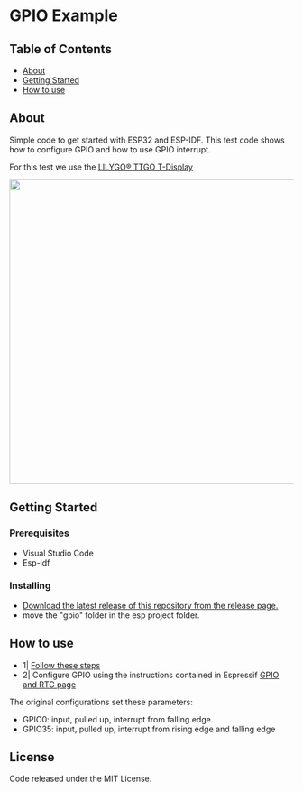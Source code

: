 # GPIO Example

## Table of Contents

- [About](#about)
- [Getting Started](#getting_started)
- [How to use](#usage)

## About <a name = "about"></a>

Simple code to get started with ESP32 and ESP-IDF.
This test code shows how to configure GPIO and how to use GPIO interrupt.

For this test we use the [LILYGO® TTGO T-Display](http://www.lilygo.cn/prod_view.aspx?TypeId=50033&Id=1126&FId=t3:50033:3)

<img width="960" height="540" src="resources/gpio/pinout_ttgo"/>

## Getting Started <a name = "getting_started"></a>

### Prerequisites

- Visual Studio Code
- Esp-idf

### Installing

- [Download the latest release of this repository from the release page.](https://github.com/mectho/esp32/releases)
- move the "gpio" folder in the esp project folder.

## How to use <a name = "usage"></a>

- 1| [Follow these steps](https://github.com/mectho/esp32/tree/main/examples/hello_world#usage)
- 2| Configure GPIO using the instructions contained in Espressif [GPIO and RTC page](https://docs.espressif.com/projects/esp-idf/en/latest/esp32/api-reference/peripherals/gpio.html) 

 The original configurations set these parameters:
 * GPIO0:  input, pulled up, interrupt from falling edge.
 * GPIO35:  input, pulled up, interrupt from rising edge and falling edge

## License

Code released under the MIT License.
